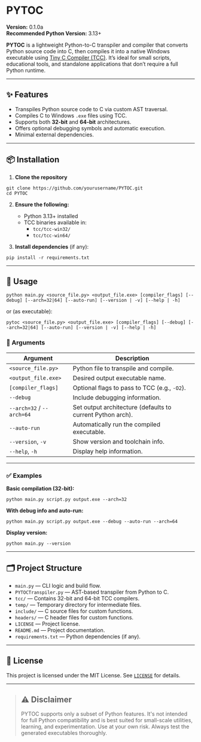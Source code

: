 # PYTOC

**Version:** 0.1.0a  
**Recommended Python Version:** 3.13+

**PYTOC** is a lightweight Python-to-C transpiler and compiler that converts Python source code into C, then compiles it into a native Windows executable using [Tiny C Compiler (TCC)](https://bellard.org/tcc/). It’s ideal for small scripts, educational tools, and standalone applications that don’t require a full Python runtime.

---

## ✨ Features

- Transpiles Python source code to C via custom AST traversal.
- Compiles C to Windows `.exe` files using TCC.
- Supports both **32-bit** and **64-bit** architectures.
- Offers optional debugging symbols and automatic execution.
- Minimal external dependencies.

---

## 📦 Installation

1. **Clone the repository**  
```
git clone https://github.com/yourusername/PYTOC.git
cd PYTOC
```

2. **Ensure the following:**
   - Python 3.13+ installed
   - TCC binaries available in:
     - `tcc/tcc-win32/`
     - `tcc/tcc-win64/`

3. **Install dependencies** (if any):  
```
pip install -r requirements.txt
```

---

## 🚀 Usage

 ```
python main.py <source_file.py> <output_file.exe> [compiler_flags] [--debug] [--arch=32|64] [--auto-run] [--version | -v] [--help | -h]
 ```

or (as executable):

 ```
pytoc <source_file.py> <output_file.exe> [compiler_flags] [--debug] [--arch=32|64] [--auto-run] [--version | -v] [--help | -h]
 ```

### 🧾 Arguments

| Argument                  | Description                                                |
|---------------------------|------------------------------------------------------------|
| `<source_file.py>`        | Python file to transpile and compile.                      |
| `<output_file.exe>`       | Desired output executable name.                            |
| `[compiler_flags]`        | Optional flags to pass to TCC (e.g., `-O2`).               |
| `--debug`                 | Include debugging information.                             |
| `--arch=32` / `--arch=64` | Set output architecture (defaults to current Python arch). |
| `--auto-run`              | Automatically run the compiled executable.                 |
| `--version`, `-v`         | Show version and toolchain info.                           |
| `--help`, `-h`            | Display help information.                                  |

---

### ✅ Examples

**Basic compilation (32-bit):**  
 ```
python main.py script.py output.exe --arch=32
 ```

**With debug info and auto-run:**  
 ```
python main.py script.py output.exe --debug --auto-run --arch=64
 ```

**Display version:**  
 ```
python main.py --version
 ```

---

## 🗂 Project Structure

- `main.py` — CLI logic and build flow.
- `PYTOCTranspiler.py` — AST-based transpiler from Python to C.
- `tcc/` — Contains 32-bit and 64-bit TCC compilers.
- `temp/` — Temporary directory for intermediate files.
- `include/` — C source files for custom functions.
- `headers/` — C header files for custom functions.
- `LICENSE` — Project license.
- `README.md` — Project documentation.
- `requirements.txt` — Python dependencies (if any).

---

## 📄 License

This project is licensed under the MIT License. See [`LICENSE`](LICENSE) for details.

---

> ## ⚠️ Disclaimer
> PYTOC supports only a subset of Python features. It's not intended for full Python compatibility and is best suited for small-scale utilities, learning, and experimentation.
> Use at your own risk. Always test the generated executables thoroughly.